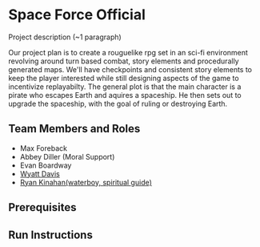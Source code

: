 # Space Force Official

Project description (~1 paragraph)

Our project plan is to create a rouguelike rpg set in an sci-fi environment revolving around turn based combat, story elements and procedurally generated maps. We'll have checkpoints and consistent story elements to keep the player interested while still designing aspects of the game to incentivize replayabilty. The general plot is that the main character is a pirate who escapes Earth and aquires a spaceship. He then sets out to upgrade the spaceship, with the goal of ruling or destroying Earth. 


## Team Members and Roles

* Max Foreback
* Abbey Diller (Moral Support)
* Evan Boardway
* [Wyatt Davis](https://github.com/daviswygvsu/CIS350-HW2-Davis)
* [Ryan Kinahan(waterboy, spiritual guide)](https://github.com/RyanKinahan/CIS350-HW2-Kinahan)

## Prerequisites

## Run Instructions
